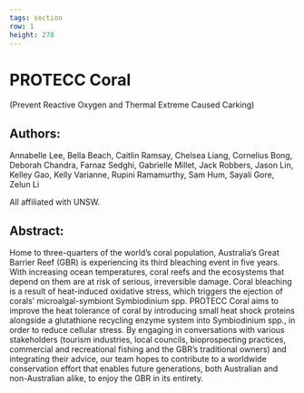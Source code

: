 ```yaml
---
tags: section
row: 1
height: 278
---
```


# PROTECC Coral
(Prevent Reactive Oxygen and Thermal Extreme Caused Carking)


## Authors:

Annabelle Lee, Bella Beach, Caitlin Ramsay, Chelsea Liang, Cornelius Bong, Deborah Chandra, Farnaz Sedghi, Gabrielle Millet, Jack Robbers, Jason Lin, Kelley Gao, Kelly Varianne, Rupini Ramamurthy, Sam Hum, Sayali Gore, Zelun Li

All affiliated with UNSW.


## Abstract:

Home to three-quarters of the world’s coral population, Australia’s Great Barrier Reef (GBR) is experiencing its third bleaching event in five years. With increasing ocean temperatures, coral reefs and the ecosystems that depend on them are at risk of serious, irreversible damage. Coral bleaching is a result of heat-induced oxidative stress, which triggers the ejection of corals’ microalgal-symbiont Symbiodinium spp. PROTECC Coral aims to improve the heat tolerance of coral by introducing small heat shock proteins alongside a glutathione recycling enzyme system into Symbiodinium spp., in order to reduce cellular stress. By engaging in conversations with various stakeholders (tourism industries, local councils, bioprospecting practices, commercial and recreational fishing and the GBR’s traditional owners) and integrating their advice, our team hopes to contribute to a worldwide conservation effort that enables future generations, both Australian and non-Australian alike, to enjoy the GBR in its entirety.
